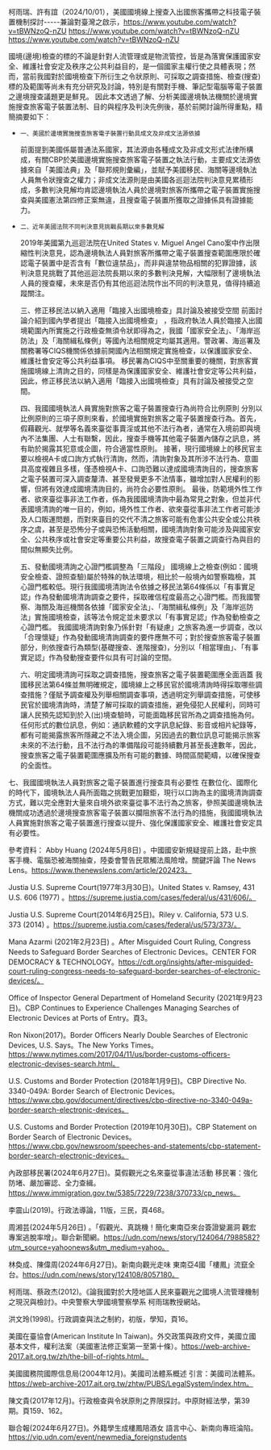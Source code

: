 柯雨瑞、許有誼（2024/10/01），美國國境線上搜查入出國旅客攜帶之科技電子裝置機制探討-----兼論對臺灣之啟示，https://www.youtube.com/watch?v=tBWNzoQ-nZU
https://www.youtube.com/watch?v=tBWNzoQ-nZU
https://www.youtube.com/watch?v=tBWNzoQ-nZU


國境(邊境)檢查的標的不論是針對人流管理或是物流管控，皆是為落實保護國家安全、維護社會安定及秩序之公共利益目的，是一個國家主權行使之具體表現；然而，當前我國對於國境檢查下所衍生之令狀原則、可採取之調查措施、檢查(搜查)標的及範圍等尚未有充分研究及討論，特別是有關對手機、筆記型電腦等電子裝置之邊境搜查議題更是鮮見。
    因此本文透過了解、分析美國邊境執法機關於邊境實施搜查旅客電子裝置法制、目的與程序及判決先例後，基於前開討論所得重點，精簡摘要如下：


*     一、美國於邊境實施搜查旅客電子裝置行動具成文及非成文法源依據
    前面提到美國係屬普通法系國家，其法源由各種成文及非成文形式法律所構成，有關CBP於美國邊境實施搜查旅客電子裝置之執法行動，主要成文法源依據來自「美國法典」及「聯邦規則彙編」，並賦予美國移民、海關等邊境執法人員無令狀搜查之權力；非成文法源則是由美國各巡迴法院判決意見累積形成，多數判決見解均肯認邊境執法人員於邊境對旅客所攜帶之電子裝置實施搜查與美國憲法第四修正案無違，且搜查電子裝置所獲取之證據係具有證據能力。


*     二、近年美國法院不同判決意見挑戰長期以來多數見解
    2019年美國第九巡迴法院在United States v. Miguel Angel Cano案中作出限縮性判決意見，認為邊境執法人員對旅客所攜帶之電子裝置搜查範圍應限於確認電子裝置中是否含有「數位違禁品」，而非與違禁物品相關的犯罪證據，該判決意見挑戰了其他巡迴法院長期以來的多數判決見解，大幅限制了邊境執法人員的搜查權，未來是否仍有其他巡迴法院作出不同的判決意見，值得持續追蹤關注。


    三、修正移民法以納入適用「臨接入出國境檢查」具討論及被接受空間
    前面討論介紹到國內學者提出「臨接入出國境檢查」 ，指政府執法人員於臨接入出國境範圍內所實施之行政檢查無須令狀即得為之，我國「國家安全法」、「海岸巡防法」及「海關緝私條例」等國內法相關規定均屬其適用。警政署、海巡署及關務署等CIQS機關係依據前開國內法相關規定實施檢查，以保護國家安全、維護社會安定等公共利益事項。
移民署為CIQS中至關重要的機關，對旅客實施國境線上清詢之目的，同樣是為保護國家安全、維護社會安定等公共利益，因此，修正移民法以納入適用「臨接入出國境檢查」具有討論及被接受之空間。


    四、我國國境執法人員實施對旅客之電子裝置搜查行為尚符合比例原則
    分別以比例原則的三項子原則來看，於國境實施對旅客之電子裝置搜查行為。首先，假藉觀光、就學等名義來臺從事賣淫或其他不法行為者，通常在入境前即與境內不法集團、人士有聯繫，因此，搜查手機等其他電子裝置內儲存之訊息，將有助於揭露其犯意或企圖，符合適當性原則。
    接著，現行國境線上的移民官主要以檢視A卡或口詢方式執行清詢，然而，清詢對象及其所涉不法行為、意圖具高度複雜且多樣，僅憑檢視A卡、口詢恐難以達成國境清詢目的，搜查旅客之電子裝置可深入調查釐清、甚至發覺更多不法情事，雖增加對人民權利的影響，但將有效達成國境清詢目的，尚符合必要性原則。
    最後，防範境外性工作者、欲來臺從事非法工作者，係為我國國境清詢中最為常見之對象，但並非代表國境清詢的唯一目的，例如，境外性工作者、欲來臺從事非法工作者可能涉及人口販運問題，而對來臺目的交代不清之旅客可能有危害公共安全或公共秩序之虞，甚至是恐怖分子或與恐怖活動相關，國境清詢對象可能涉及與國家安全、公共秩序或社會安定等重要公共利益，故搜查電子裝置之調查行為與目的間似無顯失比例。



    五、發動國境清詢之心證門檻調整為「三階段」
             國境線上之檢查(例如：國境安全檢查、證照查驗)屬於特殊的執法環境，相比於一般境內如警察臨檢，其心證門檻較低。現行我國國境清詢法令依據之移民法第64條係以「有事實足認」作為發動國境清詢調查之要件，採取確信程度最高之心證門檻。而我國警察、海關及海巡機關各依據「國家安全法」、「海關緝私條例」及「海岸巡防法」實施國境檢查，該等法令規定並未要求以「有事實足認」作為發動檢查之心證門檻。
            我國國境清詢對象乃係針對「有疑慮」之旅客為進一步調查，改以「合理懷疑」作為發動國境清詢調查的要件應無不可；對於搜查旅客電子裝置部分，則依搜查行為類型(基礎搜查、進階搜查)，分別以「相當理由」、「有事實足認」作為發動搜查要件似具有可討論的空間。



    六、明定國境清詢可採取之調查措施，搜查旅客之電子裝置範圍應全面涵蓋
            我國移民法第64條並無明確規定，國境線上之移民官於國境清詢時得採取哪些調查措施？僅賦予調查權及列舉相關調查事項，透過明定列舉調查措施，可使移民官於國境清詢時，清楚了解可採取的調查措施，避免侵犯人民權利，同時可讓人民預先認知到於入(出)境查驗時，可能面臨移民官所為之調查措施為何。
            任何形式的數位訊息，例如：通訊軟體的文字訊息紀錄、影音或相片紀錄等，都有可能揭露旅客所隱藏之不法入境企圖，另因過去的數位訊息可能揭示旅客未來的不法行動，且不法行為的準備階段可能持續數月甚至長達數年，因此，搜查旅客之電子裝置範圍應擴及所有可能的數據、時間區間範疇，以確保搜查的全面性。


七、我國國境執法人員對旅客之電子裝置進行搜查具有必要性
    在數位化、國際化的時代下，國境執法人員所面臨之挑戰更加艱鉅，現行以口詢為主的國境清詢調查方式，難以完全應對大量來自境外欲來臺從事不法行為之旅客，參照美國邊境執法機關成功透過於邊境搜查旅客電子裝置以攔阻旅客不法行為的措施，我國國境執法人員實施對旅客之電子裝置進行搜查以提升、強化保護國家安全、維護社會安定具有必要性。


參考資料：
Abby Huang (2024年5月8日) 。中國國安新規疑提前上路，赴中旅客手機、電腦恐被海關抽查，陸委會警告民眾觸法風險增。關鍵評論 The News Lens。https://www.thenewslens.com/article/202423。
  

  Justia U.S. Supreme Court(1977年3月30日)。United States v. Ramsey, 431 U.S. 606 (1977) 。https://supreme.justia.com/cases/federal/us/431/606/。


  Justia U.S. Supreme Court(2014年6月25日)。Riley v. California, 573 U.S. 373 (2014) 。https://supreme.justia.com/cases/federal/us/573/373/。


  Mana Azarmi (2021年2月23日) 。After Misguided Court Ruling, Congress Needs to Safeguard Border Searches of Electronic Devices。CENTER FOR DEMOCRACY & TECHNOLOGY。https://cdt.org/insights/after-misguided-court-ruling-congress-needs-to-safeguard-border-searches-of-electronic-devices/。


  Office of Inspector General Department of Homeland Security (2021年9月23日)。CBP Continues to Experience Challenges Managing Searches of Electronic Devices at Ports of Entry。頁3。


  Ron Nixon(2017)。Border Officers Nearly Double Searches of Electronic Devices, U.S. Says。The New Yorks Times。https://www.nytimes.com/2017/04/11/us/border-customs-officers-electronic-devises-search.html。


  U.S. Customs and Border Protection (2018年1月9日)。CBP Directive No. 3340-049A: Border Search of Electronic Devices。https://www.cbp.gov/document/directives/cbp-directive-no-3340-049a-border-search-electronic-devices。


  U.S. Customs and Border Protection (2019年10月30日)。CBP Statement on Border Search of Electronic Devices。https://www.cbp.gov/newsroom/speeches-and-statements/cbp-statement-border-search-electronic-devices。
 
內政部移民署(2024年6月27日)。莫假觀光之名來臺從事違法活動 移民署：強化防堵、嚴加審認、全力查緝。https://www.immigration.gov.tw/5385/7229/7238/370733/cp_news。


 李震山(2019)。行政法導論，11版，三民，頁468。


 周湘芸(2024年5月26日) 。「假觀光、真跳機！簡化東南亞來台簽證變漏洞 觀宏專案逃脫率增」。聯合新聞網。https://udn.com/news/story/124064/7988582?utm_source=yahoonews&utm_medium=yahoo。


  林奐成、陳偉周(2024年6月27日)。新南向觀光走味 東南亞4國「樓鳳」流竄全台。https://udn.com/news/story/124108/8057180。


  柯雨瑞、蔡政杰(2012)。《論我國對於大陸地區人民來臺觀光之國境人流管理機制之現況與檢討》。中央警察大學國境警察學系 柯雨瑞教授網站。

  洪文玲(1998)。行政調查與法之制約，初版，學知，頁16。


  美國在臺協會(American Institute In Taiwan)。外交政策與政府文件，美國立國基本文件，權利法案（美國憲法修正案第一至第十條）。https://web-archive-2017.ait.org.tw/zh/the-bill-of-rights.html。


  美國國務院國際信息局(2004年12月)。美國司法體系概述 引言：美國司法體系。https://web-archive-2017.ait.org.tw/zhtw/PUBS/LegalSystem/index.htm。


  陳文貴(2017年12月)。行政檢查與令狀原則之界限探討。中原財經法學，第39期。頁159、162。

  聯合報(2024年6月27日)。外籍學生成樓鳳陪酒女 語言中心、新南向專班淪陷。https://vip.udn.com/event/newmedia_foreignstudents